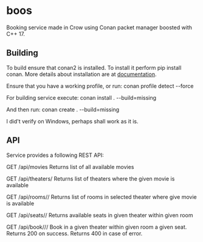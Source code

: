 # boos
Booking service made in Crow using Conan packet manager boosted with C++ 17.

## Building
To build ensure that conan2 is installed. To install it perform pip install conan.
More details about installation are at [documentation](https://docs.conan.io/2/installation.html).

Ensure that you have a working profile, or run:
conan profile detect --force

For building service execute:
conan install . --build=missing

And then run:
conan create . --build=missing

I did't verify on Windows, perhaps shall work as it is.

## API

Service provides a following REST API:

GET /api/movies
Returns list of all available movies

GET /api/theaters/<string movie>
Returns list of theaters where the given movie is available

GET /api/rooms/<string theater name>/<string movie>
Returns list of rooms in selected theater where give movie is available

GET /api/seats/<string theater name>/<string room name>
Returns available seats in given theater within given room

GET /api/book/<string theater name>/<string room name>/<string seat>
Book in a given theater within given room a given seat.
Returns 200 on success. Returns 400 in case of error.



